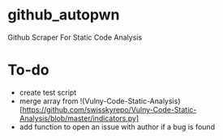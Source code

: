 # github_autopwn
Github Scraper For Static Code Analysis

# To-do
- create test script
- merge array from !(Vulny-Code-Static-Analysis)[https://github.com/swisskyrepo/Vulny-Code-Static-Analysis/blob/master/indicators.py]
- add function to open an issue with author if a bug is found
